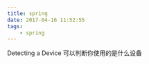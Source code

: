 ```yaml
---
title: spring
date: 2017-04-16 11:52:55
tags:
    - spring
---
```


Detecting a Device
可以判断你使用的是什么设备